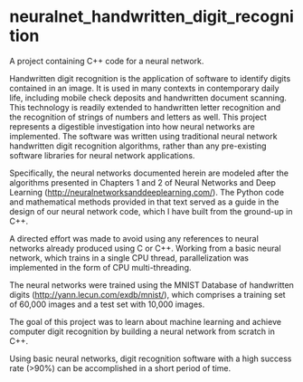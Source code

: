 # neuralnet_handwritten_digit_recognition

A project containing C++ code for a neural network. 

Handwritten digit recognition is the application of software to identify digits contained in an image. It is used in many contexts in contemporary daily life, including mobile check deposits and handwritten document scanning. This technology is readily extended to handwritten letter recognition and the recognition of strings of numbers and letters as well. This project represents a digestible investigation into how neural networks are implemented. The software was written using traditional neural network handwritten digit recognition algorithms, rather than any pre-existing software libraries for neural network applications. 

Specifically, the neural networks documented herein are modeled after the algorithms presented in Chapters 1 and 2 of Neural Networks and Deep Learning (http://neuralnetworksanddeeplearning.com/). The Python code and mathematical methods provided in that text served as a guide in the design of our neural network code, which I have built from the ground-up in C++.

A directed effort was made to avoid using any references to neural networks already produced using C or C++. Working from a basic neural network, which trains in a single CPU thread, parallelization was implemented in the form of CPU multi-threading. 

The neural networks were trained using the MNIST Database of handwritten digits (http://yann.lecun.com/exdb/mnist/), which comprises a training set of 60,000 images and a test set with 10,000 images. 

The goal of this project was to learn about machine learning and achieve computer digit recognition by building a neural network from scratch in C++. 

Using basic neural networks, digit recognition software with a high success rate (>90%) can be accomplished in a short period of time.

